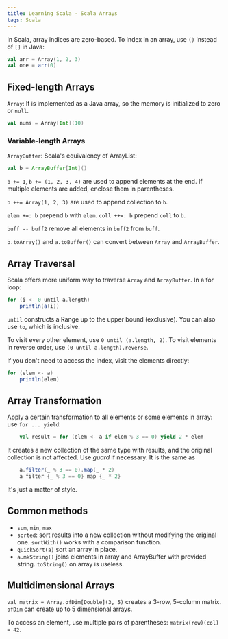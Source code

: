 ```yaml
---
title: Learning Scala - Scala Arrays
tags: Scala
---
```


In Scala, array indices are zero-based. To index in an array, use `()` instead of `[]` in Java:

```scala
val arr = Array(1, 2, 3)
val one = arr(0)
```

## Fixed-length Arrays
`Array`: It is implemented as a Java array, so the memory is initialized to zero or `null`.

```scala
val nums = Array[Int](10)
```

### Variable-length Arrays
`ArrayBuffer`: Scala's equivalency of ArrayList: 
```scala
val b = ArrayBuffer[Int]()
```

`b += 1`, `b += (1, 2, 3, 4)` are used to append elements at the end. If multiple elements are added, enclose them in parentheses.

`b ++= Array(1, 2, 3)` are used to append collection to `b`.

`elem +=: b` prepend `b` with `elem`. `coll ++=: b` prepend `coll` to `b`.

`buff -- buff2` remove all elements in `buff2` from `buff`.

`b.toArray()` and `a.toBuffer()` can convert between `Array` and `ArrayBuffer`.

## Array Traversal
Scala offers more uniform way to traverse `Array` and `ArrayBuffer`. In a for loop:

```scala
for (i <- 0 until a.length)
	println(a(i))
```

`until` constructs a Range up to the upper bound (exclusive). You can also use `to`, which is inclusive.

To visit every other element, use `0 until (a.length, 2)`. To visit elements in reverse order, use `(0 until a.length).reverse`.

If you don't need to access the index, visit the elements directly:

```scala
for (elem <- a)
	println(elem)
```

## Array Transformation
Apply a certain transformation to all elements or some elements in array: use `for ... yield`:

```scala
	val result = for (elem <- a if elem % 3 == 0) yield 2 * elem
```

It creates a new collection of the same type with results, and the original collection is not affected. Use *guard* if necessary. It is the same as

```scala
	a.filter(_ % 3 == 0).map(_ * 2)
	a filter {_ % 3 == 0} map {_ * 2}
```

It's just a matter of style.

## Common methods
* `sum`, `min`, `max`
* `sorted`: sort results into a new collection without modifying the original one. `sortWith()` works with a comparison function.
* `quickSort(a)` sort an array in place.
* `a.mkString()` joins elements in array and ArrayBuffer with provided string. `toString()` on array is useless.

## Multidimensional Arrays
`val matrix = Array.ofDim[Double](3, 5)` creates a 3-row, 5-column matrix. `ofDim` can create up to 5 dimensional arrays.

To access an element, use multiple pairs of parentheses:
`matrix(row)(col) = 42`.
